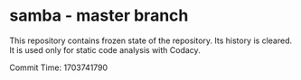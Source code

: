 # samba - master branch

This repository contains frozen state of the repository.
Its history is cleared. It is used only for static code
analysis with Codacy.

Commit Time: 1703741790